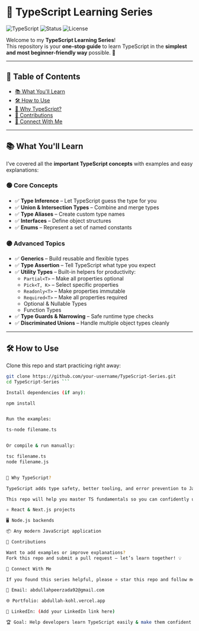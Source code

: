 # 🎯 TypeScript Learning Series

![TypeScript](https://img.shields.io/badge/TypeScript-3178C6?style=for-the-badge&logo=typescript&logoColor=white)
![Status](https://img.shields.io/badge/Status-Active-success?style=for-the-badge)
![License](https://img.shields.io/badge/License-MIT-blue?style=for-the-badge)

Welcome to my **TypeScript Learning Series**!  
This repository is your **one-stop guide** to learn TypeScript in the **simplest and most beginner-friendly way** possible. 🚀

---

## 📑 Table of Contents

- [📚 What You'll Learn](#-what-youll-learn)
- [🛠 How to Use](#-how-to-use)
- [🌟 Why TypeScript?](#-why-typescript)
- [🤝 Contributions](#-contributions)
- [📢 Connect With Me](#-connect-with-me)

---

## 📚 What You'll Learn

I’ve covered all the **important TypeScript concepts** with examples and easy explanations:

### 🟢 Core Concepts
- ✅ **Type Inference** – Let TypeScript guess the type for you
- ✅ **Union & Intersection Types** – Combine and merge types
- ✅ **Type Aliases** – Create custom type names
- ✅ **Interfaces** – Define object structures
- ✅ **Enums** – Represent a set of named constants

### 🟣 Advanced Topics
- ✅ **Generics** – Build reusable and flexible types
- ✅ **Type Assertion** – Tell TypeScript what type you expect
- ✅ **Utility Types** – Built-in helpers for productivity:
  - `Partial<T>` – Make all properties optional  
  - `Pick<T, K>` – Select specific properties  
  - `Readonly<T>` – Make properties immutable  
  - `Required<T>` – Make all properties required  
  - Optional & Nullable Types  
  - Function Types  
- ✅ **Type Guards & Narrowing** – Safe runtime type checks
- ✅ **Discriminated Unions** – Handle multiple object types cleanly

---

## 🛠 How to Use

Clone this repo and start practicing right away:

```bash
git clone https://github.com/your-username/TypeScript-Series.git
cd TypeScript-Series ```

Install dependencies (if any):

npm install


Run the examples:

ts-node filename.ts


Or compile & run manually:

tsc filename.ts
node filename.js


🌟 Why TypeScript?

TypeScript adds type safety, better tooling, and error prevention to JavaScript — helping you write cleaner, scalable, and bug-free code.

This repo will help you master TS fundamentals so you can confidently use it in:

⚛️ React & Next.js projects

🖥 Node.js backends

📦 Any modern JavaScript application

🤝 Contributions

Want to add examples or improve explanations?
Fork this repo and submit a pull request — let’s learn together! 💡

📢 Connect With Me

If you found this series helpful, please ⭐ star this repo and follow me for more content!

📧 Email: abdullahpeerzada92@gmail.com

🌐 Portfolio: abdullah-kohl.vercel.app

💼 LinkedIn: (Add your LinkedIn link here)

🏆 Goal: Help developers learn TypeScript easily & make them confident to use it in real-world projects.